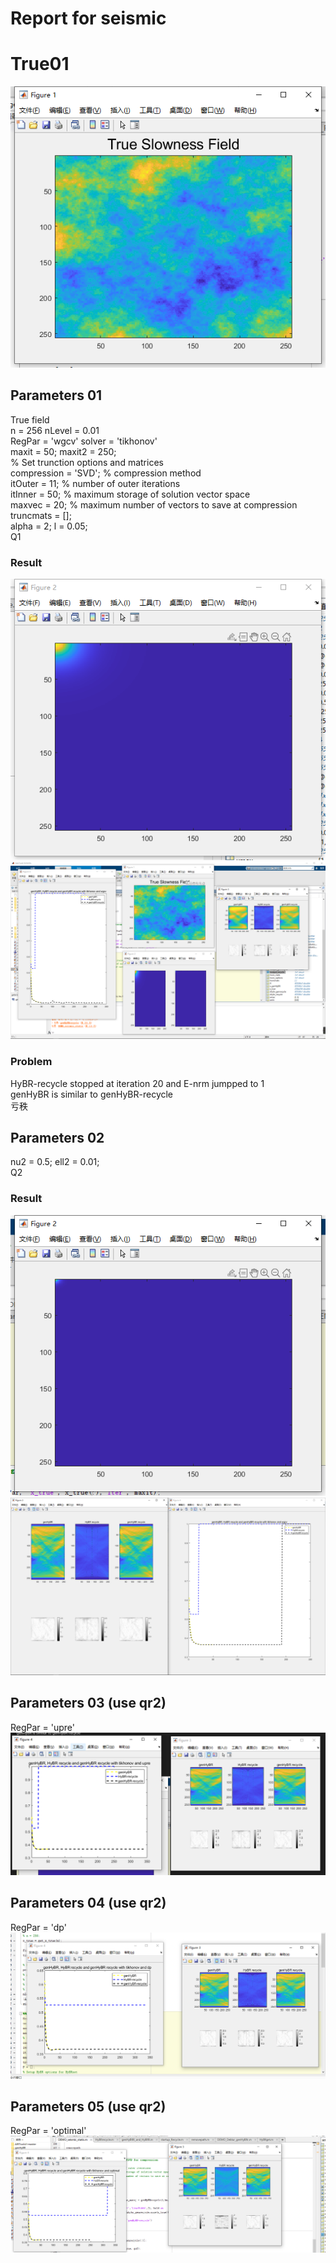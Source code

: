 # Report for seismic
# True01
![true](true.png)
## Parameters 01
True field  
n = 256 nLevel = 0.01  
RegPar = 'wgcv' 
solver = 'tikhonov'  
maxit = 50;
maxit2 = 250;  
% Set trunction options and matrices  
compression = 'SVD'; % compression method  
itOuter = 11; % number of outer iterations  
itInner = 50; % maximum storage of solution vector space  
maxvec = 20;  % maximum number of vectors to save at compression  
truncmats = [];   
alpha = 2; l = 0.05;  
Q1
### Result  
![qr1](qr1.png)
![01](01.png)

### Problem 
HyBR-recycle stopped at iteration 20 and E-nrm jumpped to 1  
genHyBR is similar to genHyBR-recycle  
亏秩

## Parameters 02
nu2 = 0.5; ell2 = 0.01;   
Q2
### Result  
![qr2](qr2.png)
![02](02.png)

## Parameters 03 (use qr2)
RegPar = 'upre'  
![03](03.png)
## Parameters 04 (use qr2)
RegPar = 'dp'  
![04](04.png)
## Parameters 05 (use qr2)
RegPar = 'optimal'  
![05](05.png)